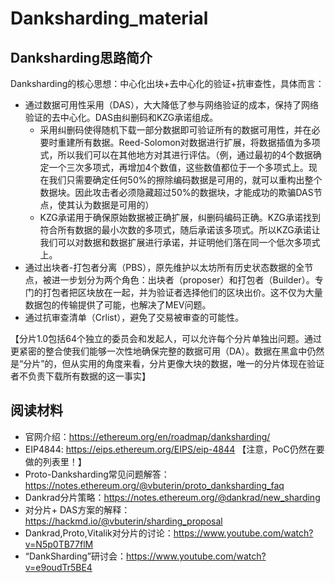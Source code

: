 # Danksharding_material

## Danksharding思路简介
  Danksharding的核心思想：中心化出块+去中心化的验证+抗审查性，具体而言：
* 通过数据可用性采用（DAS），大大降低了参与网络验证的成本，保持了网络验证的去中心化。DAS由纠删码和KZG承诺组成。
    * 采用纠删码使得随机下载一部分数据即可验证所有的数据可用性，并在必要时重建所有数据。Reed-Solomon对数据进行扩展，将数据插值为多项式，所以我们可以在其他地方对其进行评估。（例，通过最初的4个数据确定一个三次多项式，再增加4个数值，这些数值都位于一个多项式上。现在我们只需要确定任何50%的擦除编码数据是可用的，就可以重构出整个数据块。因此攻击者必须隐藏超过50%的数据块，才能成功的欺骗DAS节点，使其认为数据是可用的）
    * KZG承诺用于确保原始数据被正确扩展，纠删码编码正确。KZG承诺找到符合所有数据的最小次数的多项式，随后承诺该多项式。所以KZG承诺让我们可以对数据和数据扩展进行承诺，并证明他们落在同一个低次多项式上。
* 通过出块者-打包者分离（PBS），原先维护以太坊所有历史状态数据的全节点，被进一步划分为两个角色：出块者（proposer）和打包者（Builder）。专门的打包者把区块放在一起，并为验证者选择他们的区块出价。这不仅为大量数据包的传输提供了可能，也解决了MEV问题。
* 通过抗审查清单（Crlist），避免了交易被审查的可能性。

【分片1.0包括64个独立的委员会和发起人，可以允许每个分片单独出问题。通过更紧密的整合使我们能够一次性地确保完整的数据可用（DA）。数据在黑盒中仍然是“分片”的，但从实用的角度来看，分片更像大块的数据，唯一的分片体现在验证者不负责下载所有数据的这一事实】

## 阅读材料
* 官网介绍：https://ethereum.org/en/roadmap/danksharding/
* EIP4844: https://eips.ethereum.org/EIPS/eip-4844 【注意，PoC仍然在要做的列表里！】
* Proto-Danksharding常见问题解答：https://notes.ethereum.org/@vbuterin/proto_danksharding_faq
* Dankrad分片策略：https://notes.ethereum.org/@dankrad/new_sharding
* 对分片+ DAS方案的解释：https://hackmd.io/@vbuterin/sharding_proposal
* Dankrad,Proto,Vitalik对分片的讨论：https://www.youtube.com/watch?v=N5p0TB77flM
* “DankSharding”研讨会：https://www.youtube.com/watch?v=e9oudTr5BE4
